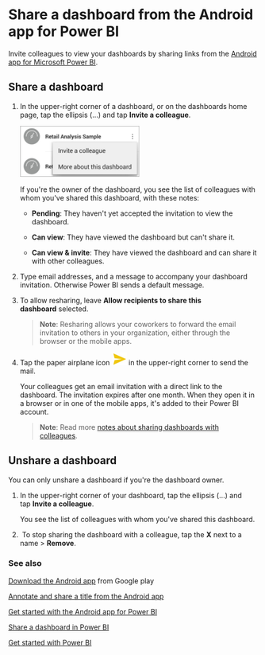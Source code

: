 <properties 
   pageTitle="Share a dashboard from the Android app"
   description="Share a dashboard from the Android app for Power BI"
   services="powerbi" 
   documentationCenter="" 
   authors="maggiesMSFT" 
   manager="mblythe" 
   editor=""
   tags=""
   qualityFocus="no"
   qualityDate=""/>
 
<tags
   ms.service="powerbi"
   ms.devlang="NA"
   ms.topic="article"
   ms.tgt_pltfrm="NA"
   ms.workload="powerbi"
   ms.date="01/26/2016"
   ms.author="maggies"/>
# Share a dashboard from the Android app for Power BI

Invite colleagues to view your dashboards by sharing links from the [Android app for Microsoft Power BI](powerbi-mobile-android-app-get-started.md). 

## Share a dashboard

1.  In the upper-right corner of a dashboard, or on the dashboards home page, tap the ellipsis (...) and tap **Invite a colleague**.

    ![](media/powerbi-mobile-share-a-dashboard-from-the-android-app/PBI_Andr_DashEllipsMenu.png)

    If you're the owner of the dashboard, you see the list of colleagues with whom you've shared this dashboard, with these notes:

    -   **Pending**: They haven't yet accepted the invitation to view the dashboard.

    -   **Can view**: They have viewed the dashboard but can't share it.

    -   **Can view & invite**: They have viewed the dashboard and can share it with other colleagues.

2.  Type email addresses, and a message to accompany your dashboard invitation. Otherwise Power BI sends a default message.

3.  To allow resharing, leave **Allow recipients to share this dashboard** selected.

    >**Note**:  Resharing allows your coworkers to forward the email invitation to others in your organization, either through the browser or the mobile apps.

4.  Tap the paper airplane icon ![](media/powerbi-mobile-share-a-dashboard-from-the-android-app/PBI_Andr_SendPlane.png) in the upper-right corner to send the mail.

    Your colleagues get an email invitation with a direct link to the dashboard. The invitation expires after one month. When they open it in a browser or in one of the mobile apps, it's added to their Power BI account.

    >**Note**: Read more [notes about sharing dashboards with colleagues](powerbi-service-share-unshare-dashboard.md#notes-about-sharing).

## Unshare a dashboard

You can only unshare a dashboard if you're the dashboard owner.

1.  In the upper-right corner of your dashboard, tap the ellipsis (...) and tap **Invite a colleague**. 

    You see the list of colleagues with whom you've shared this dashboard.

2.   To stop sharing the dashboard with a colleague, tap the **X** next to a name \> **Remove**.

### See also

[Download the Android app](http://go.microsoft.com/fwlink/?LinkID=544867) from Google play

[Annotate and share a title from the Android app](powerbi-mobile-annotate-and-share-a-tile-from-the-android-app.md)

[Get started with the Android app for Power BI](powerbi-mobile-android-app-get-started.md)

[Share a dashboard in Power BI](powerbi-service-share-unshare-dashboard.md)

[Get started with Power BI](powerbi-service-get-started.md)

